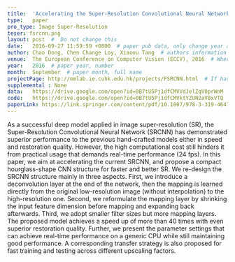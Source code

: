 ```yaml
---
title:  'Accelerating the Super-Resolution Convolutional Neural Network'  #  Paper title, covered by ''
type:   paper
pro_type: Image Super-Resolution
teser: fsrcnn.png
layout: post  #  Do not change this
date:   2016-09-27 11:59:59 +0800  # paper pub data, only change year and month according to this format
author: Chao Dong, Chen Change Loy, Xiaoou Tang  # authors information
venue:  The European Conference on Computer Vision (ECCV), 2016  # Where it be, ICCV and CVPR remove IEEE Conference on, 
year:   2016  # paper year, number
month:  September  # paper month, full name
projectPage: http://mmlab.ie.cuhk.edu.hk/projects/FSRCNN.html  # If has project page, link here, otherwise None
supplemental : None
data:   https://drive.google.com/open?id=0B7tU5Pj1dfCMVVdJelZqV0prWnM  # If has data, post data link here, otherwise None
code:   https://drive.google.com/open?id=0B7tU5Pj1dfCMVktYZUN2aV8xVTQ  # If has data, post code link here, otherwise None
paperLink: https://link.springer.com/content/pdf/10.1007/978-3-319-46475-6_25.pdf  # post paper pdf link here
---
```


As a successful deep model applied in image super-resolution (SR), the Super-Resolution Convolutional Neural Network (SRCNN) has demonstrated superior performance to the previous hand-crafted models either in speed and restoration quality. However, the high computational cost still hinders it from practical usage that demands real-time performance (24 fps). In this paper, we aim at accelerating the current SRCNN, and propose a compact hourglass-shape CNN structure for faster and better SR. We re-design the SRCNN structure mainly in three aspects. First, we introduce a deconvolution layer at the end of the network, then the mapping is learned directly from the original low-resolution image (without interpolation) to the high-resolution one. Second, we reformulate the mapping layer by shrinking the input feature dimension before mapping and expanding back afterwards. Third, we adopt smaller filter sizes but more mapping layers. The proposed model achieves a speed up of more than 40 times with even superior restoration quality. Further, we present the parameter settings that can achieve real-time performance on a generic CPU while still maintaining good performance. A corresponding transfer strategy is also proposed for fast training and testing across different upscaling factors.